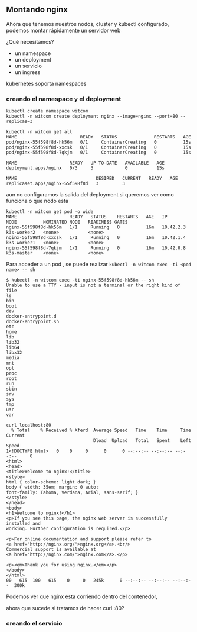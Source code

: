 ## Montando nginx

Ahora que tenemos nuestros nodos, cluster y kubectl configurado, 
podemos montar rápidamente un servidor web

¿Qué necesitamos?
- un namespace
- un deployment
- un servicio
- un ingress 

kubernetes soporta namespaces
### creando el namespace y el deployment
```
kubectl create namespace witcom
kubectl -n witcom create deployment nginx --image=nginx --port=80 --replicas=3

kubectl -n witcom get all
NAME                        READY   STATUS              RESTARTS   AGE
pod/nginx-55f598f8d-hk56m   0/1     ContainerCreating   0          15s
pod/nginx-55f598f8d-xxcsk   0/1     ContainerCreating   0          15s
pod/nginx-55f598f8d-7qkjm   0/1     ContainerCreating   0          15s

NAME                    READY   UP-TO-DATE   AVAILABLE   AGE
deployment.apps/nginx   0/3     3            0           15s

NAME                              DESIRED   CURRENT   READY   AGE
replicaset.apps/nginx-55f598f8d   3         3
```

aun no configuramos la salida del deployment si queremos ver como funciona o que nodo esta 
```
kubectl -n witcom get pod -o wide
NAME                    READY   STATUS    RESTARTS   AGE   IP          NODE          NOMINATED NODE   READINESS GATES
nginx-55f598f8d-hk56m   1/1     Running   0          16m   10.42.2.3   k3s-worker2   <none>           <none>
nginx-55f598f8d-xxcsk   1/1     Running   0          16m   10.42.1.4   k3s-worker1   <none>           <none>
nginx-55f598f8d-7qkjm   1/1     Running   0          16m   10.42.0.8   k3s-master    <none>           <none>
```

Para acceder a un pod , se puede realizar `kubectl -n witcom exec -ti <pod name> -- sh`
```
$ kubectl -n witcom exec -ti nginx-55f598f8d-hk56m -- sh
Unable to use a TTY - input is not a terminal or the right kind of file
ls
bin
boot
dev
docker-entrypoint.d
docker-entrypoint.sh
etc
home
lib
lib32
lib64
libx32
media
mnt
opt
proc
root
run
sbin
srv
sys
tmp
usr
var

curl localhost:80
  % Total    % Received % Xferd  Average Speed   Time    Time     Time  Current
                                 Dload  Upload   Total   Spent    Left  Speed
1<!DOCTYPE html>   0    0     0      0      0 --:--:-- --:--:-- --:--:--     0
<html>
<head>
<title>Welcome to nginx!</title>
<style>
html { color-scheme: light dark; }
body { width: 35em; margin: 0 auto;
font-family: Tahoma, Verdana, Arial, sans-serif; }
</style>
</head>
<body>
<h1>Welcome to nginx!</h1>
<p>If you see this page, the nginx web server is successfully installed and
working. Further configuration is required.</p>

<p>For online documentation and support please refer to
<a href="http://nginx.org/">nginx.org</a>.<br/>
Commercial support is available at
<a href="http://nginx.com/">nginx.com</a>.</p>

<p><em>Thank you for using nginx.</em></p>
</body>
</html>
00   615  100   615    0     0   245k      0 --:--:-- --:--:-- --:--:--  300k
```
Podemos ver que nginx esta corriendo dentro del contenedor, 

ahora que sucede si tratamos de hacer curl <node>:80?

### creando el servicio